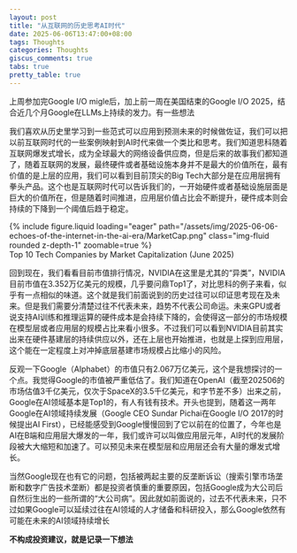 ```yaml
---
layout: post
title: "从互联网的历史思考AI时代"
date: 2025-06-06T13:47:00+08:00
tags: Thoughts
categories: Thoughts
giscus_comments: true
tabs: true
pretty_table: true
---
```


上周参加完Google I/O migle后，加上前一周在美国结束的Google I/O 2025，结合近几个月Google在LLMs上持续的发力。有一些想法

我们喜欢从历史里学习到一些范式可以应用到预测未来的时候做佐证，我们可以把以前互联网时代的一些案例映射到AI时代来做一个类比和思考。我们知道思科随着互联网爆发式增长，成为全球最大的网络设备供应商，但是后来的故事我们都知道了，随着互联网的发展，最终硬件或者基础设施本身并不是最大的价值所在，最有价值的是上层的应用，我们可以看到目前顶尖的Big Tech大部分是在应用层拥有拳头产品。这个也是互联网时代可以告诉我们的，一开始硬件或者基础设施层面是巨大的价值所在，但是随着时间推进，应用层价值占比会不断提升，硬件成本则会持续的下降到一个阈值后趋于稳定。

<div class="row mt-3">
    <div class="col-sm mt-0 mb-0">
        {% include figure.liquid loading="eager" path="/assets/img/2025-06-06-echoes-of-the-internet-in-the-ai-era/MarketCap.png" class="img-fluid rounded z-depth-1" zoomable=true %}
    </div>
</div>
<div class="caption mt-0">
    Top 10 Tech Companies by Market Capitalization (June 2025)
</div>

回到现在，我们看看目前市值排行情况，NVIDIA在这里是尤其的“异类”，NVIDIA目前市值在3.352万亿美元的规模，几乎要问鼎Top1了，对比思科的例子来看，似乎有一点相似的味道。这个就是我们前面说到的历史过往可以印证思考现在及未来。但是我们需要分清楚过往不代表未来，趋势不代表公司命运。未来GPU或者说支持AI训练和推理运算的硬件成本是会持续下降的，会使得这一部分的市场规模在模型层或者应用层的规模占比来看小很多。不过我们可以看到NVIDIA目前其实出来在硬件基建层的持续供应以外，还在上层也开始推进，也就是上探到应用层，这个能在一定程度上对冲掉底层基建市场规模占比缩小的风险。

反观一下Google（Alphabet）的市值只有2.067万亿美元，这个是我想探讨的一个点。我觉得Google的市值被严重低估了。我们知道在OpenAI（截至202506的市场估值3千亿美元，仅次于SpaceX的3.5千亿美元，和字节差不多）出来之前，Google在AI领域基本是Top1的，有人有钱有技术。开头也提到，随着这一两年Google在AI领域持续发展（Google CEO Sundar Pichai在Google I/O 2017的时候提出AI First），已经能感受到Google慢慢回到了它以前在的位置了，今年也是AI在B端和应用层大爆发的一年，我们或许可以叫做应用层元年，AI时代的发展阶段被大大缩短和加速了。可以预见未来在模型层和应用层还会有大量的爆发式增长。

当然Google现在也有它的问题，包括被两起主要的反垄断诉讼（搜索引擎市场垄断和数字广告技术垄断）都是投资者慎重的重要原因，包括Google成为大公司后自然衍生出的一些所谓的“大公司病”。因此就如前面说的，过去不代表未来，只不过如果Google可以延续过往在AI领域的人才储备和科研投入，那么Google依然有可能在未来的AI领域持续增长

**不构成投资建议，就是记录一下想法**
